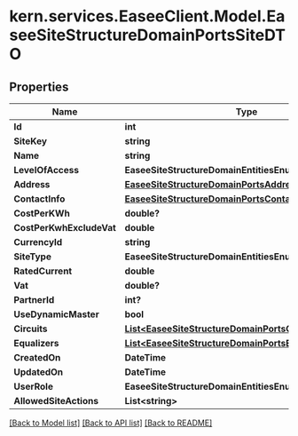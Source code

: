 # kern.services.EaseeClient.Model.EaseeSiteStructureDomainPortsSiteDTO

## Properties

Name | Type | Description | Notes
------------ | ------------- | ------------- | -------------
**Id** | **int** |  | [optional] 
**SiteKey** | **string** |  | [optional] 
**Name** | **string** |  | [optional] 
**LevelOfAccess** | **EaseeSiteStructureDomainEntitiesEnumsLevelOfAccess** |  | [optional] 
**Address** | [**EaseeSiteStructureDomainPortsAddressDTO**](EaseeSiteStructureDomainPortsAddressDTO.md) |  | [optional] 
**ContactInfo** | [**EaseeSiteStructureDomainPortsContactInfoDTO**](EaseeSiteStructureDomainPortsContactInfoDTO.md) |  | [optional] 
**CostPerKWh** | **double?** |  | [optional] 
**CostPerKwhExcludeVat** | **double** |  | [optional] 
**CurrencyId** | **string** |  | [optional] 
**SiteType** | **EaseeSiteStructureDomainEntitiesEnumsProductType** |  | [optional] 
**RatedCurrent** | **double** |  | [optional] 
**Vat** | **double?** |  | [optional] 
**PartnerId** | **int?** |  | [optional] 
**UseDynamicMaster** | **bool** |  | [optional] 
**Circuits** | [**List&lt;EaseeSiteStructureDomainPortsCircuitDTO&gt;**](EaseeSiteStructureDomainPortsCircuitDTO.md) |  | [optional] 
**Equalizers** | [**List&lt;EaseeSiteStructureDomainPortsEqualizerDTO&gt;**](EaseeSiteStructureDomainPortsEqualizerDTO.md) |  | [optional] 
**CreatedOn** | **DateTime** |  | [optional] 
**UpdatedOn** | **DateTime** |  | [optional] 
**UserRole** | **EaseeSiteStructureDomainEntitiesEnumsSiteUserRole** |  | [optional] 
**AllowedSiteActions** | **List&lt;string&gt;** |  | [optional] 

[[Back to Model list]](../README.md#documentation-for-models) [[Back to API list]](../README.md#documentation-for-api-endpoints) [[Back to README]](../README.md)

